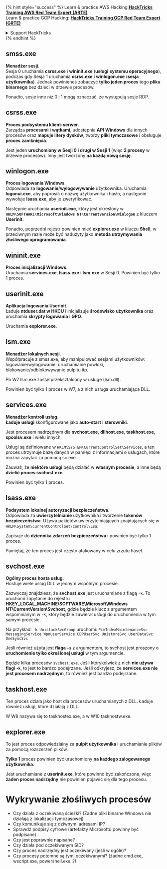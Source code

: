 {% hint style="success" %}
Learn & practice AWS Hacking:<img src="/.gitbook/assets/arte.png" alt="" data-size="line">[**HackTricks Training AWS Red Team Expert (ARTE)**](https://training.hacktricks.xyz/courses/arte)<img src="/.gitbook/assets/arte.png" alt="" data-size="line">\
Learn & practice GCP Hacking: <img src="/.gitbook/assets/grte.png" alt="" data-size="line">[**HackTricks Training GCP Red Team Expert (GRTE)**<img src="/.gitbook/assets/grte.png" alt="" data-size="line">](https://training.hacktricks.xyz/courses/grte)

<details>

<summary>Support HackTricks</summary>

* Check the [**subscription plans**](https://github.com/sponsors/carlospolop)!
* **Join the** 💬 [**Discord group**](https://discord.gg/hRep4RUj7f) or the [**telegram group**](https://t.me/peass) or **follow** us on **Twitter** 🐦 [**@hacktricks\_live**](https://twitter.com/hacktricks\_live)**.**
* **Share hacking tricks by submitting PRs to the** [**HackTricks**](https://github.com/carlospolop/hacktricks) and [**HackTricks Cloud**](https://github.com/carlospolop/hacktricks-cloud) github repos.

</details>
{% endhint %}


## smss.exe

**Menadżer sesji**.\
Sesja 0 uruchamia **csrss.exe** i **wininit.exe** (**usługi** **systemu operacyjnego**), podczas gdy Sesja 1 uruchamia **csrss.exe** i **winlogon.exe** (**sesja** **użytkownika**). Jednak powinieneś zobaczyć **tylko jeden proces** tego **pliku binarnego** bez dzieci w drzewie procesów.

Ponadto, sesje inne niż 0 i 1 mogą oznaczać, że występują sesje RDP.


## csrss.exe

**Proces podsystemu klient-serwer**.\
Zarządza **procesami** i **wątkami**, udostępnia **API** **Windows** dla innych procesów oraz **mapuje litery dysków**, tworzy **pliki tymczasowe** i obsługuje **proces** **zamknięcia**.

Jest jeden **uruchomiony w Sesji 0 i drugi w Sesji 1** (więc **2 procesy** w drzewie procesów). Inny jest tworzony **na każdą nową sesję**.


## winlogon.exe

**Proces logowania Windows**.\
Odpowiada za **logowanie**/**wylogowywanie** użytkownika. Uruchamia **logonui.exe**, aby poprosić o nazwę użytkownika i hasło, a następnie wywołuje **lsass.exe**, aby je zweryfikować.

Następnie uruchamia **userinit.exe**, który jest określony w **`HKLM\SOFTWARE\Microsoft\Windows NT\CurrentVersion\Winlogon`** z kluczem **Userinit**.

Ponadto, poprzedni rejestr powinien mieć **explorer.exe** w kluczu **Shell**, w przeciwnym razie może być nadużyty jako **metoda utrzymywania złośliwego oprogramowania**.


## wininit.exe

**Proces inicjalizacji Windows**. \
Uruchamia **services.exe**, **lsass.exe** i **lsm.exe** w Sesji 0. Powinien być tylko 1 proces.


## userinit.exe

**Aplikacja logowania Userinit**.\
Ładuje **ntduser.dat w HKCU** i inicjalizuje **środowisko** **użytkownika** oraz uruchamia **skrypty logowania** i **GPO**.

Uruchamia **explorer.exe**.


## lsm.exe

**Menadżer lokalnych sesji**.\
Współpracuje z smss.exe, aby manipulować sesjami użytkowników: logowanie/wylogowanie, uruchamianie powłoki, blokowanie/odblokowywanie pulpitu itp.

Po W7 lsm.exe został przekształcony w usługę (lsm.dll).

Powinien być tylko 1 proces w W7, a z nich usługa uruchamiająca DLL.


## services.exe

**Menadżer kontroli usług**.\
**Ładuje** **usługi** skonfigurowane jako **auto-start** i **sterowniki**.

Jest procesem nadrzędnym dla **svchost.exe**, **dllhost.exe**, **taskhost.exe**, **spoolsv.exe** i wielu innych.

Usługi są definiowane w `HKLM\SYSTEM\CurrentControlSet\Services`, a ten proces utrzymuje bazę danych w pamięci z informacjami o usługach, które można zapytać za pomocą sc.exe.

Zauważ, że **niektóre** **usługi** będą działać w **własnym procesie**, a inne będą **dzielić proces svchost.exe**.

Powinien być tylko 1 proces.


## lsass.exe

**Podsystem lokalnej autoryzacji bezpieczeństwa**.\
Odpowiada za **uwierzytelnianie** użytkownika i tworzenie **tokenów** **bezpieczeństwa**. Używa pakietów uwierzytelniających znajdujących się w `HKLM\System\CurrentControlSet\Control\Lsa`.

Zapisuje do **dziennika** **zdarzeń** **bezpieczeństwa** i powinien być tylko 1 proces.

Pamiętaj, że ten proces jest często atakowany w celu zrzutu haseł.


## svchost.exe

**Ogólny proces hosta usług**.\
Hostuje wiele usług DLL w jednym wspólnym procesie.

Zazwyczaj znajdziesz, że **svchost.exe** jest uruchamiane z flagą `-k`. To uruchomi zapytanie do rejestru **HKEY\_LOCAL\_MACHINE\SOFTWARE\Microsoft\Windows NT\CurrentVersion\Svchost**, gdzie będzie klucz z argumentem wspomnianym w -k, który będzie zawierał usługi do uruchomienia w tym samym procesie.

Na przykład: `-k UnistackSvcGroup` uruchomi: `PimIndexMaintenanceSvc MessagingService WpnUserService CDPUserSvc UnistoreSvc UserDataSvc OneSyncSvc`

Jeśli również użyta jest **flaga `-s`** z argumentem, to svchost jest proszony o **uruchomienie tylko określonej usługi** w tym argumencie.

Będzie kilka procesów `svchost.exe`. Jeśli którykolwiek z nich **nie używa flagi `-k`**, to jest to bardzo podejrzane. Jeśli odkryjesz, że **services.exe nie jest procesem nadrzędnym**, to również jest bardzo podejrzane.


## taskhost.exe

Ten proces działa jako host dla procesów uruchamianych z DLL. Ładuje również usługi, które działają z DLL.

W W8 nazywa się to taskhostex.exe, a w W10 taskhostw.exe.


## explorer.exe

To jest proces odpowiedzialny za **pulpit użytkownika** i uruchamianie plików za pomocą rozszerzeń plików.

**Tylko 1** proces powinien być uruchomiony **na każdego zalogowanego użytkownika.**

Jest uruchamiane z **userinit.exe**, które powinno być zakończone, więc **żaden proces nadrzędny** nie powinien pojawić się dla tego procesu.


# Wykrywanie złośliwych procesów

* Czy działa z oczekiwaną ścieżki? (Żadne pliki binarne Windows nie działają z lokalizacji tymczasowej)
* Czy komunikuje się z dziwnymi adresami IP?
* Sprawdź podpisy cyfrowe (artefakty Microsoftu powinny być podpisane)
* Czy jest poprawnie napisane?
* Czy działa pod oczekiwanym SID?
* Czy proces nadrzędny jest oczekiwany (jeśli w ogóle)?
* Czy procesy potomne są tymi oczekiwanymi? (żadne cmd.exe, wscript.exe, powershell.exe..?)
